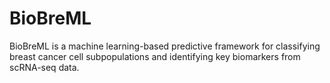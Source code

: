# BioBreML
BioBreML is a machine learning-based predictive framework for classifying breast cancer cell subpopulations and identifying key biomarkers from scRNA-seq data.
